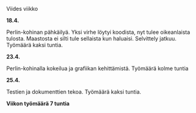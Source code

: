 Viides viikko

**18.4.**

Perlin-kohinan pähkäilyä. Yksi virhe löytyi koodista, nyt tulee oikeanlaista tulosta. Maastosta ei silti tule sellaista kun haluaisi. Selvittely jatkuu. Työmäärä kaksi tuntia.

**23.4.**

Perlin-kohinalla kokeilua ja grafiikan kehittämistä. Työmäärä kolme tuntia

**25.4.**

Testien ja dokumenttien tekoa. Työmäärä kaksi tuntia.

**Viikon työmäärä 7 tuntia**
